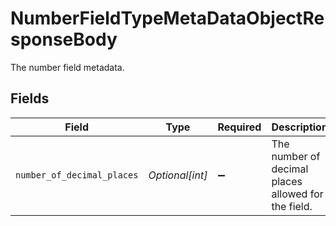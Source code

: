 # NumberFieldTypeMetaDataObjectResponseBody

The number field metadata.


## Fields

| Field                                               | Type                                                | Required                                            | Description                                         | Example                                             |
| --------------------------------------------------- | --------------------------------------------------- | --------------------------------------------------- | --------------------------------------------------- | --------------------------------------------------- |
| `number_of_decimal_places`                          | *Optional[int]*                                     | :heavy_minus_sign:                                  | The number of decimal places allowed for the field. | 3167430815212634600                                 |